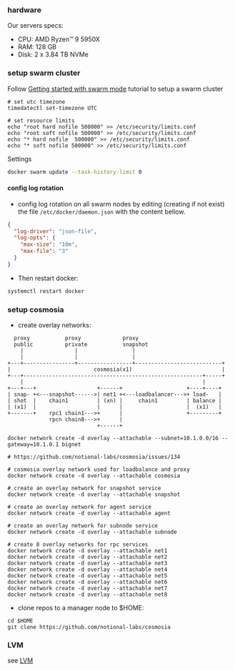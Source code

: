 ### hardware
Our servers specs:
- CPU: AMD Ryzen™ 9 5950X
- RAM: 128 GB
- Disk: 2 x 3.84 TB NVMe


### setup swarm cluster
Follow [Getting started with swarm mode](https://docs.docker.com/engine/swarm/swarm-tutorial/) tutorial to setup a swarm cluster

```console
# set utc timezone
timedatectl set-timezone UTC

# set resource limits
echo "root hard nofile 500000" >> /etc/security/limits.conf
echo "root soft nofile 500000" >> /etc/security/limits.conf
echo "* hard nofile  500000" >> /etc/security/limits.conf
echo "* soft nofile 500000" >> /etc/security/limits.conf
```

Settings
```bash
docker swarm update --task-history-limit 0
```

#### config log rotation
- config log rotation on all swarm nodes by editing (creating if not exist) the file `/etc/docker/daemon.json` with the content bellow.
```json
{
  "log-driver": "json-file",
  "log-opts": {
    "max-size": "10m",
    "max-file": "3"
  }
}
```

- Then restart docker:
```bash
systemctl restart docker
```

### setup cosmosia

- create overlay networks:

```
  proxy           proxy             proxy
  public          private           snapshot
    |                |                 |
    |                |                 |
+---+----------------+-----------------+---------------------------+
|                          cosmosia(x1)                            |
+---+--------------------------------------------------------+-----+
    |                                                        |
+---+---+                   +------+                    +----+----+
| snap- +<---snapshot------>| net1 +<---loadbalancer--->+ load-   |
| shot  |    chain1         | (xn) |     chain1         | balance |
| (x1)  |                   |      |                    |  (x1)   |
+-------+    rpc1 chain1--->+      |                    +---------+ 
             rpcn chain8--->+      |                             
                            +------+                            
```




```console
docker network create -d overlay --attachable --subnet=10.1.0.0/16 --gateway=10.1.0.1 bignet

# https://github.com/notional-labs/cosmosia/issues/134

# cosmosia overlay network used for loadbalance and proxy
docker network create -d overlay --attachable cosmosia

# create an overlay network for snapshot service
docker network create -d overlay --attachable snapshot

# create an overlay network for agent service
docker network create -d overlay --attachable agent

# create an overlay network for subnode service
docker network create -d overlay --attachable subnode

# create 8 overlay networks for rpc services
docker network create -d overlay --attachable net1
docker network create -d overlay --attachable net2
docker network create -d overlay --attachable net3
docker network create -d overlay --attachable net4
docker network create -d overlay --attachable net5
docker network create -d overlay --attachable net6
docker network create -d overlay --attachable net7
docker network create -d overlay --attachable net8
```

- clone repos to a manager node to $HOME:
```console
cd $HOME
git clone https://github.com/notional-labs/cosmosia
```

### LVM
see [LVM](./lvm.md)

